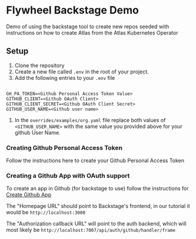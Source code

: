 # Flywheel Backstage Demo

Demo of using the backstage tool to create new repos seeded with instructions on how to create Atlas from the Atlas Kubernetes Operator





## Setup

1. Clone the repository
1. Create a new file called `.env` in the root of your project. 
1. Add the following entries to your `.env` file

```shell

GH_PA_TOKEN=<Github Personal Access Token Value>
GITHUB_CLIENT=<Github OAuth Client>
GITHUB_CLIENT_SECRET=<Github OAuth Client Secret>
GITHUB_USER_NAME=<Github user name>

```
1. In the `overrides/examples/org.yaml` file replace both values of `<GITHUB_USER_NAME>` with the same value you provided above for your github User Name. 



### Creating Github Personal Access Token

Follow the instructions here to create your Github Personal Access Token



### Creating a Github App with OAuth support

To create an app in Github (for backstage to use) follow the instructions for [Create Github App](https://docs.github.com/en/apps/oauth-apps/building-oauth-apps/creating-an-oauth-app)

The "Homepage URL" should point to Backstage's frontend, in our tutorial it would be `http://localhost:3000`

The "Authorization callback URL" will point to the auth backend, which will most likely be `http://localhost:7007/api/auth/github/handler/frame`






